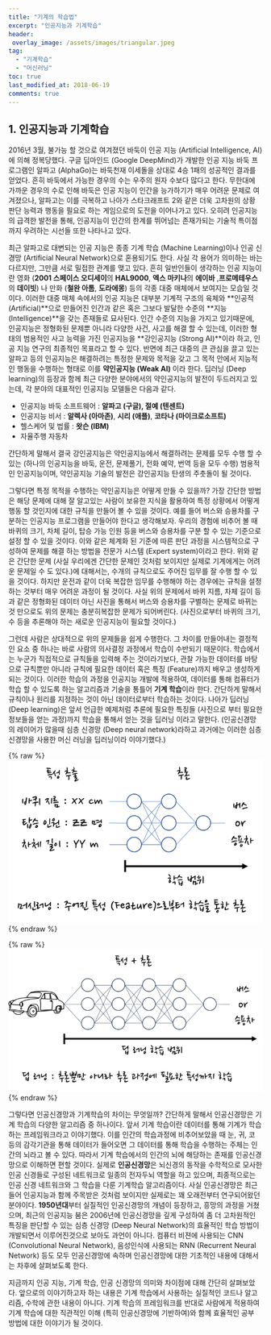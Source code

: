 ```yaml
---
title: "기계의 학습법"
excerpt: "인공지능과 기계학습"
header: 
 overlay_image: /assets/images/triangular.jpeg
tag: 
  - "기계학습"
  - "머신러닝"
toc: true
last_modified_at: 2018-06-19
comments: true
---
```




## 1. 인공지능과 기계학습

  2016년 3월, 불가능 할 것으로 여겨졌던 바둑이 인공 지능 (Artificial Intelligence, AI)에 의해 정복당했다.  구글 딥마인드 (Google DeepMind)가 개발한 인공 지능 바둑 프로그램인 알파고 (AlphaGo)는 바둑천재 이세돌을 상대로 4승 1패의 성공적인 결과를 얻었다. 흔히 바둑에서 가능한 경우의 수는 우주의 원자 수보다 많다고 한다.  무한대에 가까운 경우의 수로 인해 바둑은 인공 지능이 인간을 능가하기가 매우 어려운 문제로 여겨졌으나, 알파고는 이를 극복하고 나아가 스타크래프트 2와 같은 더욱 고차원의 상황 판단 능력과 행동을 필요로 하는 게임으로의 도전을 이어나가고 있다.  오히려 인공지능의 급격한 발전을 통해, 인공지능이 인간의 한계를 뛰어넘는 존재가되는 기술적 특이점 까지 우려하는 시선들 또한 나타나고 있다. 

  최근 알파고로 대변되는 인공 지능은 종종 기계 학습 (Machine Learning)이나 인공 신경망 (Artificial Neural Network)으로 혼용되기도 한다. 사실 각 용어가 의미하는 바는 다르지만, 그만큼 서로 밀접한 관계를 맺고 있다. 흔히 일반인들이 생각하는 인공 지능이란 영화 (**2001 스페이스 오디세이**의 **HAL9000**, **엑스 마키나**의 **에이바** ,**프로메테우스**의 **데이빗**) 나 만화 (**철완 아톰**, **도라에몽**) 등의 각종 대중 매체에서 보여지는 모습일 것이다. 이러한 대중 매체 속에서의 인공 지능은 대부분 기계적 구조의 육체와 **인공적 (Artificial)**으로 만들어진 인간과 같은 혹은 그보다 발달한 수준의 **지능 (Intelligence)**을 갖는 존재들로 묘사된다. 인간 수준의 지능을 가지고 있기때문에, 인공지능은 정형화된 문제뿐 아니라 다양한 사건, 사고를 해결 할 수 있는데, 이러한 형태의 범용적인  사고 능력을 가진 인공지능을 **강인공지능 (Strong AI)**이라 하고, 인공 지능 연구의 최종적인 목표라고 할 수 있다. 반면에 최근 대중의 큰 관심을 끌고 있는 알파고 등의 인공지능은 해결하려는 특정한 문제와 목적을 갖고 그 목적 안에서 지능적인 행동을 수행하는 형태로 이를 **약인공지능 (Weak AI)** 이라 한다.  딥러닝 (Deep learning)의 등장과 함께 최근 다양한 분야에서의 약인공지능의 발전이 두드러지고 있는데, 각 분야의 대표적인 인공지능 모델들은 다음과 같다. 

- 인공지능 바둑 소프트웨어 : **알파고 (구글), 절예 (텐센트)**
- 인공지능 비서 : **알렉사 (아마존)**, **시리 (애플)**, **코타나 (마이크로소프트)**
- 헬스케어 및 법률 : **왓슨 (IBM)**
- 자율주행 자동차 

간단하게 말해서 결국 강인공지능은 약인공지능에서 해결하려는 문제를 모두 수행 할 수 있는 (하나의 인공지능을 바둑, 운전, 문제풀기, 전화 예약, 번역 등을 모두 수행) 범용적인 인공지능이며, 약인공지능 기술의 발전은 강인공지능 탄생의 주춧돌이 될 것이다. 

그렇다면 특정 목적을 수행하는 약인공지능은 어떻게 만들 수 있을까? 가장 간단한 방법은 해당 문제에 대해 잘 알고있는 사람이  보유한 지식을 활용하여 특정 상황에서 어떻게 행동 할 것인지에 대한 규칙을 만들어 볼 수 있을 것이다. 예를 들어 버스와 승용차를 구분하는 인공지능 프로그램을 만들어야 한다고 생각해보자. 우리의 경험에 비추어 볼 때 바퀴의 크기, 차체 길이, 탑승 가능 인원 등을 버스와 승용차를 구분 할 수 있는 기준으로 설정 할 수 있을 것이다. 이와 같은 체계화 된 기준에 따른 판단 과정을 시스템적으로 구성하여 문제를 해결 하는 방법을 전문가 시스템 (Expert system)이라고 한다.  위와 같은 간단한 문제 (사실 우리에겐 간단한 문제인 것처럼 보이지만 실제로 기계에게는 어려운 문제일 수 도 있다.)에 대해서는, 수개의 규칙으로도 주어진 임무를 잘 수행 할 수 있을 것이다. 하지만 운전과 같이 더욱 복잡한 임무를 수행해야 하는 경우에는 규칙을 설정하는 것부터 매우 어려운 과정이 될 것이다. 사실 위의 문제에서 바퀴 지름, 차체 길이 등과 같은 정형화된 데이터 아닌 사진을 통해서 버스와 승용차를 구별하는 문제로 바뀌는 것 만으로도 위의 문제는 충분히복잡한 문제가 되어버린다. (사진으로부터 바퀴의 크기, 수 등을 추론해야 하는 새로운 인공지능이 필요할 것이다.) 



그런데 사람은 상대적으로 위의 문제들을 쉽게 수행한다. 그 차이를 만들어내는 결정적인 요소 중 하나는 바로 사람의 의사결정 과정에서 학습이 수반되기 때문이다. 학습에서는 누군가 직접적으로 규칙들을 입력해 주는 것이라기보다, 관찰 가능한 데이터를 바탕으로 규칙뿐만 아니라 규칙에 필요한 데이터 혹은 특징 (Feature)까지 배우고 생성하게 되는 것이다. 이러한 학습의 과정을 인공지능 개발에 적용하여, 데이터를 통해 컴퓨터가 학습 할 수 있도록 하는 알고리즘과 기술을 통틀어 **기계 학습**이라 한다. 간단하게 말해서 규칙이나 원리를  지정하는 것이 아닌 데이터로부터 학습하는 것이다. 나아가 딥러닝 (Deep learning)은 앞서 언급한 예제처럼 추론에 필요한 특징들 (사진으로 부터 필요한 정보들을 얻는 과정)까지 학습을 통해서 얻는 것을 딥러닝 이라고 말한다.  (인공신경망의 레이어가 많을때 심층 신경망 (Deep neural network)라하고 과거에는 이러한 심층 신경망을 사용한 머신 러닝을 딥러닝이라 이야기했다.)

{% raw %}![alt](/assets/images/fig1.png){% endraw %}


{% raw %}![alt](/assets/images/fig2.png){% endraw %}

그렇다면 인공신경망과 기계학습의 차이는 무엇일까? 간단하게 말해서 인공신경망은 기계 학습의 다양한 알고리즘 중 하나이다. 앞서 기계 학습이란 데이터를 통해 기계가 학습하는 프레임워크라고 이야기했다. 이를 인간의 학습과정에 비추어보았을 때 눈, 귀, 코 등의 감각기관을 통해 데이터가 들어오면 그 데이터를 통해 학습을 수행하는 주체는 인간의 뇌라고 볼 수 있다. 따라서 기계 학습에서의 인간의 뇌에 해당하는 존재를 인공신경망으로 이해하면 편할 것이다.  실제로 **인공신경망**은 뇌신경의 동작을 수학적으로 모사한 인공 신경들로 구성된 네트워크로 일종의 전자두뇌 역할을 하고 있으며, 최종적으로는 인공 신경 네트워크와 그 학습을 다룬 기계학습 알고리즘이다. 사실 인공신경망은 최근들어 인공지능과 함께 주목받은 것처럼 보이지만 실제로는 꽤 오래전부터 연구되어왔던 분야이다. **1950년대**부터 실질적인 인공신경망의 개념이 등장하고, 흥망의 과정을 거쳤으며, 최근의 인공지능 붐은 2006년에 인공신경망을 깊게 구성하여 좀 더 고차원적인 특징을 판단할 수 있는 심층 신경망 (Deep Neural Network)의 효율적인 학습 방법이 개발되면서 이루어진것으로 보아도 과언이 아니다. 컴퓨터 비젼에 사용되는 CNN (Convolutional Neural Network), 음성인식에 사용되는 RNN (Recurrent Neural Network) 등도 모두 인공신경망에 속하며 인공신경망에 대한 기초적인 내용에 대해서는 차후에 살펴보도록 한다.

지금까지 인공 지능, 기계 학습, 인공 신경망의 의미와 차이점에 대해 간단히 살펴보았다. 앞으로의 이야기하고자 하는 내용은 기계 학습에서 사용하는 실질적인 코드나 알고리즘, 수학에 관한 내용이 아니다. 기계 학습의 프레임워크를 반대로 사람에게 적용하여 기계 학습에 대한 직관적인 이해 (특히 인공신경망에 기반하여)와 함께 효율적인 공부 방법에 대한 이야기가 될 것이다. 
